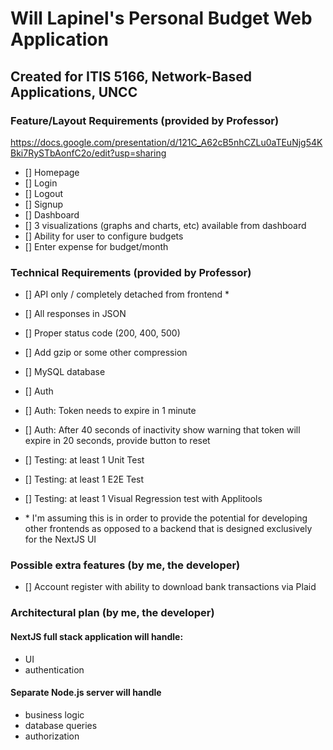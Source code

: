 # Will Lapinel's Personal Budget Web Application

## Created for ITIS 5166, Network-Based Applications, UNCC

### Feature/Layout Requirements (provided by Professor)
https://docs.google.com/presentation/d/121C_A62cB5nhCZLu0aTEuNjg54KBki7RySTbAonfC2o/edit?usp=sharing


- [] Homepage
- [] Login
- [] Logout
- [] Signup
- [] Dashboard
- [] 3 visualizations (graphs and charts, etc) available from dashboard
- [] Ability for user to configure budgets
- [] Enter expense for budget/month

### Technical Requirements (provided by Professor)

- [] API only / completely detached from frontend *
- [] All responses in JSON
- [] Proper status code (200, 400, 500)
- [] Add gzip or some other compression
- [] MySQL database
- [] Auth
- [] Auth: Token needs to expire in 1 minute
- [] Auth: After 40 seconds of inactivity show warning that token will expire in 20 seconds, provide button to reset
- [] Testing: at least 1 Unit Test
- [] Testing: at least 1 E2E Test
- [] Testing: at least 1 Visual Regression test with Applitools

- \* I'm assuming this is in order to provide the potential for developing other frontends as opposed to a backend that is designed exclusively for the NextJS UI

### Possible extra features (by me, the developer)

- [] Account register with ability to download bank transactions via Plaid

### Architectural plan (by me, the developer)

#### NextJS full stack application will handle: 

- UI 
- authentication 

#### Separate Node.js server will handle 

- business logic 
- database queries
- authorization 


